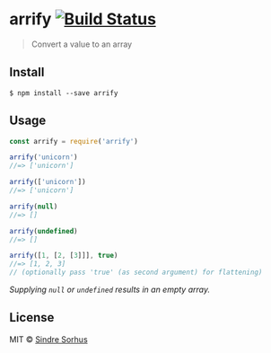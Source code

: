 # arrify [![Build Status](https://travis-ci.org/sindresorhus/arrify.svg?branch=master)](https://travis-ci.org/sindresorhus/arrify)

> Convert a value to an array

## Install

```
$ npm install --save arrify
```

## Usage

```js
const arrify = require('arrify')

arrify('unicorn')
//=> ['unicorn']

arrify(['unicorn'])
//=> ['unicorn']

arrify(null)
//=> []

arrify(undefined)
//=> []

arrify([1, [2, [3]]], true)
//=> [1, 2, 3]
// (optionally pass 'true' (as second argument) for flattening)
```

_Supplying `null` or `undefined` results in an empty array._

## License

MIT © [Sindre Sorhus](http://sindresorhus.com)
